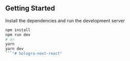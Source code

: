## Getting Started

Install the dependencies and run the development server

```bash
npm install
npm run dev
# or
yarn
yarn dev
```"# hologra-next-react" 
